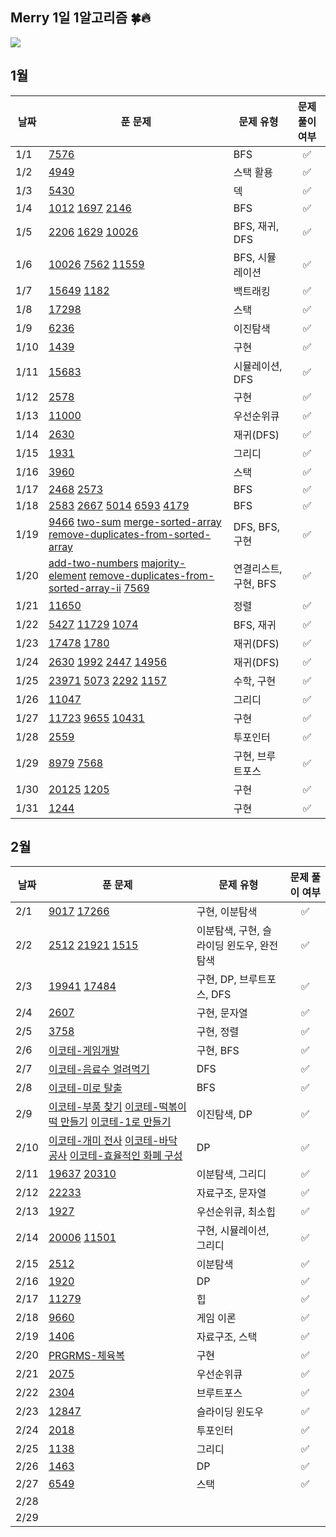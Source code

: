 ## Merry 1일 1알고리즘 🍀🔥

![](https://api.mosu.blog/OneDay-OneAlgorithm/YooJimin?since=2024-01-01)

## 1월

| 날짜 | 푼 문제 | 문제 유형 | 문제 풀이 여부 |
| ---- | ------- | ------ | :------: |
| 1/1  | [7576](https://www.acmicpc.net/problem/7576) | BFS | ✅ |
| 1/2  | [4949](https://www.acmicpc.net/problem/4949) | 스택 활용 | ✅ |
| 1/3  | [5430](https://www.acmicpc.net/problem/5430) | 덱 | ✅ |
| 1/4  | [1012](https://www.acmicpc.net/problem/1012) [1697](https://www.acmicpc.net/problem/1697) [2146](https://www.acmicpc.net/problem/2146) | BFS | ✅ |
| 1/5  | [2206](https://www.acmicpc.net/problem/2206) [1629](https://www.acmicpc.net/problem/1629) [10026](https://www.acmicpc.net/problem/10026) | BFS, 재귀, DFS | ✅ |
| 1/6  | [10026](https://www.acmicpc.net/problem/10026) [7562](https://www.acmicpc.net/problem/7562) [11559](https://www.acmicpc.net/problem/11559) | BFS, 시뮬레이션 | ✅ |
| 1/7  | [15649](https://www.acmicpc.net/problem/15649) [1182](https://www.acmicpc.net/problem/1182) | 백트래킹 | ✅ |
| 1/8  | [17298](https://www.acmicpc.net/problem/17298) | 스택 | ✅ |
| 1/9  | [6236](https://www.acmicpc.net/problem/6236) | 이진탐색 | ✅ |
| 1/10 | [1439](https://www.acmicpc.net/problem/1439) | 구현 | ✅ |
| 1/11 | [15683](https://www.acmicpc.net/problem/15683) | 시뮬레이션, DFS | ✅ |
| 1/12 | [2578](https://www.acmicpc.net/problem/2578) | 구현 | ✅ |
| 1/13 | [11000](https://www.acmicpc.net/problem/11000) | 우선순위큐 | ✅ |
| 1/14 | [2630](https://www.acmicpc.net/problem/2630) | 재귀(DFS) | ✅ |
| 1/15 | [1931](https://www.acmicpc.net/problem/1931) | 그리디 | ✅ |
| 1/16 | [3960](https://www.acmicpc.net/problem/3960) | 스택 | ✅ |
| 1/17 | [2468](https://www.acmicpc.net/problem/2468) [2573](https://www.acmicpc.net/problem/2573) | BFS | ✅ |
| 1/18 | [2583](https://www.acmicpc.net/problem/2583) [2667](https://www.acmicpc.net/problem/2667) [5014](https://www.acmicpc.net/problem/5014) [6593](https://www.acmicpc.net/problem/6593) [4179](https://www.acmicpc.net/problem/4179) | BFS | ✅ |
| 1/19 | [9466](https://www.acmicpc.net/problem/9466) [two-sum](https://leetcode.com/problems/two-sum/) [merge-sorted-array](https://leetcode.com/problems/merge-sorted-array/) [remove-duplicates-from-sorted-array](https://leetcode.com/problems/remove-duplicates-from-sorted-array/) | DFS, BFS, 구현 | ✅ |
| 1/20 | [add-two-numbers](https://leetcode.com/problems/add-two-numbers/) [majority-element](https://leetcode.com/problems/majority-element/) [remove-duplicates-from-sorted-array-ii](https://leetcode.com/problems/remove-duplicates-from-sorted-array-ii/) [7569](https://www.acmicpc.net/problem/7569) | 연결리스트, 구현, BFS | ✅ |
| 1/21 | [11650](https://www.acmicpc.net/problem/11650) | 정렬 | ✅ |
| 1/22 | [5427](https://www.acmicpc.net/problem/5427) [11729](https://www.acmicpc.net/problem/11729) [1074](https://www.acmicpc.net/problem/1074) | BFS, 재귀 | ✅ |
| 1/23 | [17478](https://www.acmicpc.net/problem/17478) [1780](https://www.acmicpc.net/problem/1780) | 재귀(DFS) | ✅ |
| 1/24 | [2630](https://www.acmicpc.net/problem/2630) [1992](https://www.acmicpc.net/problem/1992) [2447](https://www.acmicpc.net/problem/2447) [14956](https://www.acmicpc.net/problem/14956) | 재귀(DFS) | ✅ |
| 1/25 | [23971](https://www.acmicpc.net/problem/23971) [5073](https://www.acmicpc.net/problem/5073) [2292](https://www.acmicpc.net/problem/2292) [1157](https://www.acmicpc.net/problem/1157) | 수학, 구현 | ✅ |
| 1/26 | [11047](https://www.acmicpc.net/problem/11047) | 그리디 | ✅ |
| 1/27 | [11723](https://www.acmicpc.net/problem/11723) [9655](https://www.acmicpc.net/problem/9655) [10431](https://www.acmicpc.net/problem/10431) | 구현 | ✅ |
| 1/28 | [2559](https://www.acmicpc.net/problem/2559) | 투포인터 | ✅ |
| 1/29 | [8979](https://www.acmicpc.net/problem/2559) [7568](https://www.acmicpc.net/problem/7568) | 구현, 브루트포스 | ✅ |
| 1/30 | [20125](https://www.acmicpc.net/problem/20125) [1205](https://www.acmicpc.net/problem/1205) | 구현 | ✅ |
| 1/31 | [1244](https://www.acmicpc.net/problem/1244)  | 구현 | ✅ |

## 2월

| 날짜 | 푼 문제 | 문제 유형 | 문제 풀이 여부 |
| ---- | ------- | ------ | :------: |
| 2/1  | [9017](https://www.acmicpc.net/problem/9017) [17266](https://www.acmicpc.net/problem/17266) | 구현, 이분탐색 | ✅ |
| 2/2  | [2512](https://www.acmicpc.net/problem/2512) [21921](https://www.acmicpc.net/problem/21921) [1515](https://www.acmicpc.net/problem/1515) | 이분탐색, 구현, 슬라이딩 윈도우, 완전탐색 | ✅ |
| 2/3  | [19941](https://www.acmicpc.net/problem/19941) [17484](https://www.acmicpc.net/problem/17484) | 구현, DP, 브루트포스, DFS  | ✅ |
| 2/4  | [2607](https://www.acmicpc.net/problem/2607) | 구현, 문자열 | ✅ |
| 2/5  | [3758](https://www.acmicpc.net/problem/3758) | 구현, 정렬 | ✅ |
| 2/6  | [이코테-게임개발]() | 구현, BFS | ✅ |
| 2/7  | [이코테-음료수 얼려먹기]() | DFS | ✅ |
| 2/8  | [이코테-미로 탈출]() | BFS | ✅ |
| 2/9  | [이코테-부품 찾기]() [이코테-떡볶이 떡 만들기]() [이코테-1로 만들기]() | 이진탐색, DP | ✅ |
| 2/10 | [이코테-개미 전사]() [이코테-바닥 공사]() [이코테-효율적인 화폐 구성]() | DP | ✅ |
| 2/11 | [19637](https://www.acmicpc.net/problem/19637) [20310](https://www.acmicpc.net/problem/20310) | 이분탐색, 그리디 | ✅ |
| 2/12 | [22233](https://www.acmicpc.net/problem/22233) | 자료구조, 문자열 | ✅ |
| 2/13 | [1927](https://www.acmicpc.net/problem/1927) | 우선순위큐, 최소힙 | ✅ |
| 2/14 | [20006](https://www.acmicpc.net/problem/20006) [11501](https://www.acmicpc.net/problem/11501) | 구현, 시뮬레이션, 그리디 | ✅ |
| 2/15 | [2512](https://www.acmicpc.net/problem/2512) | 이분탐색 | ✅ |
| 2/16 | [1920](https://www.acmicpc.net/problem/1920) | DP | ✅ |
| 2/17 | [11279](https://www.acmicpc.net/problem/11279) | 힙 | ✅ |
| 2/18 | [9660](https://www.acmicpc.net/problem/9660) | 게임 이론 | ✅ |
| 2/19 | [1406](https://www.acmicpc.net/problem/1406) | 자료구조, 스택 | ✅ |
| 2/20 | [PRGRMS-체육복](https://school.programmers.co.kr/learn/courses/30/lessons/42862?itm_content=course14743) | 구현 | ✅ |
| 2/21 | [2075](https://www.acmicpc.net/problem/2075) | 우선순위큐 | ✅ |
| 2/22 | [2304](https://www.acmicpc.net/problem/2304) | 브루트포스 | ✅ |
| 2/23 | [12847](https://www.acmicpc.net/problem/12847) | 슬라이딩 윈도우 | ✅ |
| 2/24 | [2018](https://www.acmicpc.net/problem/2018) | 투포인터 | ✅ |
| 2/25 | [1138](https://www.acmicpc.net/problem/1138) | 그리디 | ✅ |
| 2/26 | [1463](https://www.acmicpc.net/problem/1463) | DP | ✅ |
| 2/27 | [6549](https://www.acmicpc.net/problem/6549) | 스택 | ✅ |
| 2/28 |  |  |  |
| 2/29 |  |  |  |